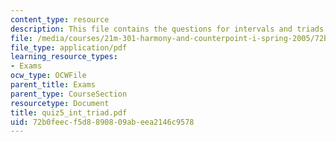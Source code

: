 ```yaml
---
content_type: resource
description: This file contains the questions for intervals and triads.
file: /media/courses/21m-301-harmony-and-counterpoint-i-spring-2005/72b0feecf5d8890809abeea2146c9578_quiz5_int_triad.pdf
file_type: application/pdf
learning_resource_types:
- Exams
ocw_type: OCWFile
parent_title: Exams
parent_type: CourseSection
resourcetype: Document
title: quiz5_int_triad.pdf
uid: 72b0feec-f5d8-8908-09ab-eea2146c9578
---
```

